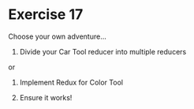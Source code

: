 # Exercise 17

Choose your own adventure...

1. Divide your Car Tool reducer into multiple reducers

or

1. Implement Redux for Color Tool

2. Ensure it works!
